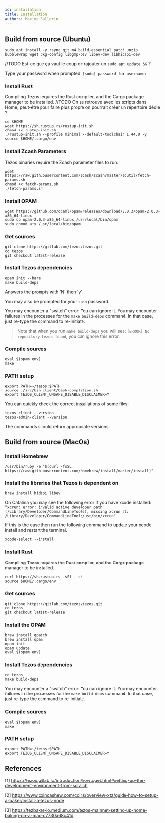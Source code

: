 ```yaml
---
id: installation
title: Installation
authors: Maxime Sallerin
---
```


## Build from source (Ubuntu)

```shell
sudo apt install -y rsync git m4 build-essential patch unzip bubblewrap wget pkg-config libgmp-dev libev-dev libhidapi-dev
```

//TODO Est-ce que ça vaut le coup de rajouter un `sudo apt update &&` ?

Type your password when prompted.
`[sudo] password for username:`

### Install Rust

Compiling Tezos requires the Rust compiler, and the Cargo package manager to be installed.
//TODO On se retrouve avec les scripts dans Home, peut-être pour faire plus propre on pourrait créer un répertoire dédié ?

```shell
cd $HOME
wget https://sh.rustup.rs/rustup-init.sh
chmod +x rustup-init.sh
./rustup-init.sh --profile minimal --default-toolchain 1.44.0 -y
source $HOME/.cargo/env
```

### Install Zcash Parameters

Tezos binaries require the Zcash parameter files to run.

```shell
wget https://raw.githubusercontent.com/zcash/zcash/master/zcutil/fetch-params.sh
chmod +x fetch-params.sh
./fetch-params.sh
```

### Install OPAM

```shell
wget https://github.com/ocaml/opam/releases/download/2.0.3/opam-2.0.3-x86_64-linux
sudo cp opam-2.0.3-x86_64-linux /usr/local/bin/opam
sudo chmod a+x /usr/local/bin/opam
```

### Get sources

```shell
git clone https://gitlab.com/tezos/tezos.git
cd tezos
git checkout latest-release
```

### Install Tezos dependencies

```shell
opam init --bare
make build-deps
```

Answers the prompts with 'N' then 'y'.

You may also be prompted for your `sudo` password.

You may encounter a "switch" error: You can ignore it. You may encounter failures in the processes for the `make build-deps` command. In that case, just re-type the command to re-initiate.

> Note that when you run `make build-deps` you will see: `[ERROR] No repository tezos found`, you can ignore this error.

### Compile sources

```shell
eval $(opam env)
make
```

### PATH setup

```shell
export PATH=~/tezos:$PATH
source ./src/bin_client/bash-completion.sh
export TEZOS_CLIENT_UNSAFE_DISABLE_DISCLAIMER=Y
```

You can quickly check the correct installations of some files:
```shell
tezos-client --version
tezos-admin-client --version
```

The commands should return appropriate versions.

## Build from source (MacOs)

### Install Homebrew

```shell
/usr/bin/ruby -e "$(curl -fsSL https://raw.githubusercontent.com/Homebrew/install/master/install)"
```

### Install the libraries that Tezos is dependent on

```shell
brew install hidapi libev
```

On Catalina you may see the following error if you have xcode installed:
`“xcrun: error: invalid active developer path (/Library/Developer/CommandLineTools), missing xcrun at: /Library/Developer/CommandLineTools/usr/bin/xcrun"`

If this is the case then run the following command to update your xcode install and restart the terminal.

```shell
xcode-select --install
```

### Install Rust

Compiling Tezos requires the Rust compiler, and the Cargo package manager to be installed.

```shell
curl https://sh.rustup.rs -sSf | sh
source $HOME/.cargo/env
```

### Get sources

```shell
git clone https://gitlab.com/tezos/tezos.git
cd tezos
git checkout latest-release
```

### Install the OPAM

```shell
brew install gpatch
brew install opam
opam init
opam update
eval $(opam env)
```

### Install Tezos dependencies

```shell
cd tezos
make build-deps 
```

You may encounter a "switch" error: You can ignore it. You may encounter failures in the processes for the `make build-deps` command. In that case, just re-type the command to re-initiate.

### Compile sources

```shell
eval $(opam env)
make
```

### PATH setup

```shell
export PATH=~/tezos:$PATH
export TEZOS_CLIENT_UNSAFE_DISABLE_DISCLAIMER=Y
```

## References

[1] https://tezos.gitlab.io/introduction/howtoget.html#setting-up-the-development-environment-from-scratch

[2] https://www.coincashew.com/coins/overview-xtz/guide-how-to-setup-a-baker/install-a-tezos-node

[3] https://tezbaker-io.medium.com/tezos-mainnet-setting-up-home-baking-on-a-mac-c7730a68c41d
